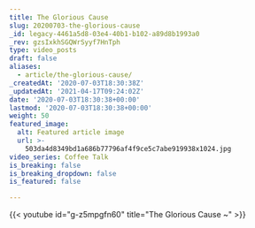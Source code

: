 ```yaml
---
title: The Glorious Cause
slug: 20200703-the-glorious-cause
_id: legacy-4461a5d8-03e4-40b1-b102-a89d8b1993a0
_rev: gzsIxkhSGQWrSyyf7HnTph
type: video_posts
draft: false
aliases:
  - article/the-glorious-cause/
_createdAt: '2020-07-03T18:30:38Z'
_updatedAt: '2021-04-17T09:24:02Z'
date: '2020-07-03T18:30:38+00:00'
lastmod: '2020-07-03T18:30:38+00:00'
weight: 50
featured_image:
  alt: Featured article image
  url: >-
    503da4d8349bd1a686b77796af4f9ce5c7abe919938x1024.jpg
video_series: Coffee Talk
is_breaking: false
is_breaking_dropdown: false
is_featured: false

---
```

{{< youtube id="g-z5mpgfn60" title="The Glorious Cause ~" >}}